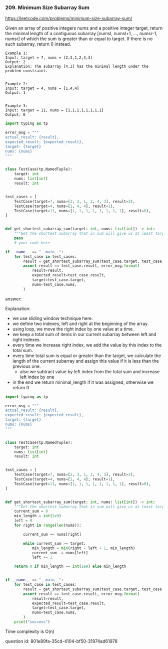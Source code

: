 ### 209. Minimum Size Subarray Sum

https://leetcode.com/problems/minimum-size-subarray-sum/

Given an array of positive integers nums and a positive integer target, 
return the minimal length of a contiguous subarray [numsl, numsl+1, ..., numsr-1, numsr] 
of which the sum is greater than or equal to target. If there is no such subarray, return 0 instead.

```
Example 1:
Input: target = 7, nums = [2,3,1,2,4,3]
Output: 2
Explanation: The subarray [4,3] has the minimal length under the problem constraint.


Example 2:
Input: target = 4, nums = [1,4,4]
Output: 1


Example 3:
Input: target = 11, nums = [1,1,1,1,1,1,1,1]
Output: 0
```

```python
import typing as tp

error_msg = """
actual_result: {result},
expected_result: {expected_result},
target: {target}
nums: {nums}
"""


class TestCase(tp.NamedTuple):
    target: int
    nums: list[int]
    result: int


test_cases = [
    TestCase(target=7, nums=[2, 3, 1, 2, 4, 3], result=2),
    TestCase(target=4, nums=[1, 4, 4], result=1),
    TestCase(target=11, nums=[1, 1, 1, 1, 1, 1, 1, 1], result=0),
]


def get_shortest_subarray_sum(target: int, nums: list[int]) -> int:
    """Get the shortest subarray that in sum will give us at least target number."""
    pass
    # your code here

if __name__ == "__main__":
    for test_case in test_cases:
        result = get_shortest_subarray_sum(test_case.target, test_case.nums)
        assert result == test_case.result, error_msg.format(
            result=result,
            expected_result=test_case.result,
            target=test_case.target,
            nums=test_case.nums,
        )
```

answer:

Explanation:
- we use sliding window technique here. 
- we define two indexes, left and right at the beginning of the array.
- using loop, we move the right index by one value at a time.
- we keep a total sum of items in our current subarray between left and
right indexes. 
- every time we increase right index, we add the value by this index to the
total sum.
- every time total sum is equal or greater than the target, we calculate
the length of the current subarray and assign this value if it is less 
than the previous one.
    - also we subtract value by left index from the total sum and increase left index by one
- in the end we return minimal_length if it was assigned, otherwise we return 0

```python
import typing as tp

error_msg = """
actual_result: {result},
expected_result: {expected_result},
target: {target}
nums: {nums}
"""


class TestCase(tp.NamedTuple):
    target: int
    nums: list[int]
    result: int


test_cases = [
    TestCase(target=7, nums=[2, 3, 1, 2, 4, 3], result=2),
    TestCase(target=4, nums=[1, 4, 4], result=1),
    TestCase(target=11, nums=[1, 1, 1, 1, 1, 1, 1, 1], result=0),
]


def get_shortest_subarray_sum(target: int, nums: list[int]) -> int:
    """Get the shortest subarray that in sum will give us at least target number."""
    current_sum = 0
    min_length = int(1e9)
    left = 0
    for right in range(len(nums)):

        current_sum += nums[right]

        while current_sum >= target:
            min_length = min(right - left + 1, min_length)
            current_sum -= nums[left]
            left += 1

    return 0 if min_length == int(1e9) else min_length


if __name__ == "__main__":
    for test_case in test_cases:
        result = get_shortest_subarray_sum(test_case.target, test_case.nums)
        assert result == test_case.result, error_msg.format(
            result=result,
            expected_result=test_case.result,
            target=test_case.target,
            nums=test_case.nums,
        )
    print("success")
```

Time complexity is O(n)

question id: 801e89fa-35cd-4104-bf50-31974ad61978